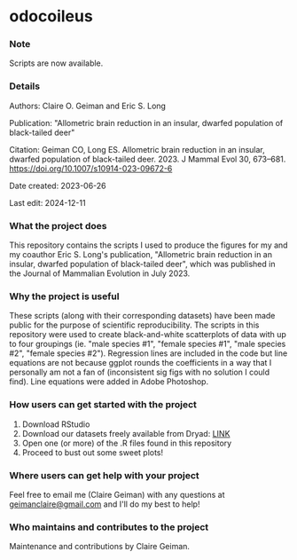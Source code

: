 # odocoileus

### Note
Scripts are now available.

### Details
Authors: Claire O. Geiman and Eric S. Long

Publication: "Allometric brain reduction in an insular, dwarfed population of black-tailed deer"

Citation: Geiman CO, Long ES. Allometric brain reduction in an insular, dwarfed population of black-tailed deer. 2023. J Mammal Evol 30, 673–681. https://doi.org/10.1007/s10914-023-09672-6

Date created: 2023-06-26

Last edit: 2024-12-11

### What the project does
This repository contains the scripts I used to produce the figures for my and my coauthor Eric S. Long's publication, "Allometric brain reduction in an insular, dwarfed population of black-tailed deer", which was published in the Journal of Mammalian Evolution in July 2023.

### Why the project is useful
These scripts (along with their corresponding datasets) have been made public for the purpose of scientific reproducibility. The scripts in this repository were used to create black-and-white scatterplots of data with up to four groupings (ie. "male species #1", "female species #1", "male species #2", "female species #2"). Regression lines are included in the code but line equations are not because ggplot rounds the coefficients in a way that I personally am not a fan of (inconsistent sig figs with no solution I could find). Line equations were added in Adobe Photoshop.

### How users can get started with the project
1. Download RStudio
2. Download our datasets freely available from Dryad: [LINK](https://doi.org/10.5061/dryad.gqnk98stm)
3. Open one (or more) of the .R files found in this repository
4. Proceed to bust out some sweet plots!

### Where users can get help with your project
Feel free to email me (Claire Geiman) with any questions at geimanclaire@gmail.com and I'll do my best to help!

### Who maintains and contributes to the project
Maintenance and contributions by Claire Geiman.
